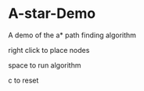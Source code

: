 # A-star-Demo
A demo of the a* path finding algorithm

right click to place nodes

space to run algorithm

c to reset
